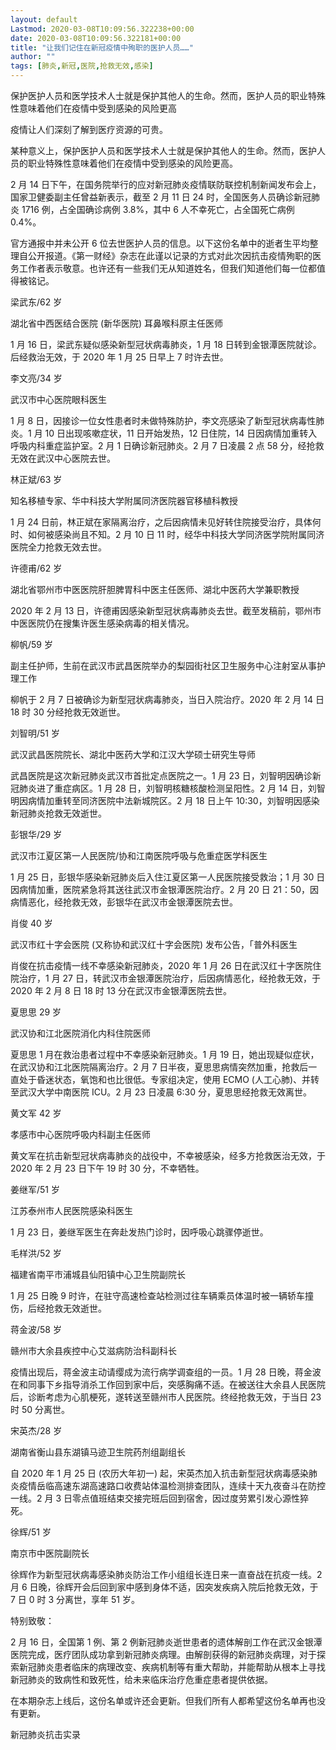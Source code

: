```yaml
---
layout: default
Lastmod: 2020-03-08T10:09:56.322238+00:00
date: 2020-03-08T10:09:56.322181+00:00
title: "让我们记住在新冠疫情中殉职的医护人员……"
author: ""
tags: [肺炎,新冠,医院,抢救无效,感染]
---
```


保护医护人员和医学技术人士就是保护其他人的生命。然而，医护人员的职业特殊性意味着他们在疫情中受到感染的风险更高

疫情让人们深刻了解到医疗资源的可贵。

某种意义上，保护医护人员和医学技术人士就是保护其他人的生命。然而，医护人员的职业特殊性意味着他们在疫情中受到感染的风险更高。

2 月 14 日下午，在国务院举行的应对新冠肺炎疫情联防联控机制新闻发布会上，国家卫健委副主任曾益新表示，截至 2 月 11 日 24 时，全国医务人员确诊新冠肺炎 1716 例，占全国确诊病例 3.8%，其中 6 人不幸死亡，占全国死亡病例 0.4%。

官方通报中并未公开 6 位去世医护人员的信息。以下这份名单中的逝者生平均整理自公开报道。《第一财经》杂志在此谨以记录的方式对此次因抗击疫情殉职的医务工作者表示敬意。也许还有一些我们无从知道姓名，但我们知道他们每一位都值得被铭记。

梁武东/62 岁

湖北省中西医结合医院 (新华医院) 耳鼻喉科原主任医师

1 月 16 日，梁武东疑似感染新型冠状病毒肺炎，1 月 18 日转到金银潭医院就诊。后经救治无效，于 2020 年 1 月 25 日早上 7 时许去世。

李文亮/34 岁

武汉市中心医院眼科医生

1 月 8 日，因接诊一位女性患者时未做特殊防护，李文亮感染了新型冠状病毒性肺炎。1 月 10 日出现咳嗽症状，11 日开始发热，12 日住院，14 日因病情加重转入呼吸内科重症监护室。2 月 1 日确诊新冠肺炎。2 月 7 日凌晨 2 点 58 分，经抢救无效在武汉中心医院去世。

林正斌/63 岁

知名移植专家、华中科技大学附属同济医院器官移植科教授

1 月 24 日前，林正斌在家隔离治疗，之后因病情未见好转住院接受治疗，具体何时、如何被感染尚且不知。2 月 10 日 11 时，经华中科技大学同济医学院附属同济医院全力抢救无效去世。

许德甫/62 岁

湖北省鄂州市中医医院肝胆脾胃科中医主任医师、湖北中医药大学兼职教授

2020 年 2 月 13 日，许德甫因感染新型冠状病毒肺炎去世。截至发稿前，鄂州市中医医院仍在搜集许医生感染病毒的相关情况。

柳帆/59 岁

副主任护师，生前在武汉市武昌医院举办的梨园街社区卫生服务中心注射室从事护理工作

柳帆于 2 月 7 日被确诊为新型冠状病毒肺炎，当日入院治疗。2020 年 2 月 14 日 18 时 30 分经抢救无效逝世。

刘智明/51 岁

武汉武昌医院院长、湖北中医药大学和江汉大学硕士研究生导师

武昌医院是这次新冠肺炎武汉市首批定点医院之一。1 月 23 日，刘智明因确诊新冠肺炎进了重症病区。1 月 28 日，刘智明核糖核酸检测呈阳性。2 月 14 日，刘智明因病情加重转至同济医院中法新城院区。2 月 18 日上午 10:30，刘智明因感染新冠肺炎抢救无效逝世。

彭银华/29 岁

武汉市江夏区第一人民医院/协和江南医院呼吸与危重症医学科医生

1 月 25 日，彭银华感染新冠肺炎后入住江夏区第一人民医院接受救治；1 月 30 日因病情加重，医院紧急将其送往武汉市金银潭医院治疗。2 月 20 日 21：50，因病情恶化，经抢救无效，彭银华在武汉市金银潭医院去世。

肖俊 40 岁

武汉市红十字会医院 (又称协和武汉红十字会医院) 发布公告，「普外科医生

肖俊在抗击疫情一线不幸感染新冠肺炎，2020 年 1 月 26 日在武汉红十字医院住院治疗，1 月 27 日，转武汉市金银潭医院治疗，后因病情恶化，经抢救无效，于 2020 年 2 月 8 日 18 时 13 分在武汉市金银潭医院去世。

夏思思 29 岁

武汉协和江北医院消化内科住院医师

夏思思 1 月在救治患者过程中不幸感染新冠肺炎。1 月 19 日，她出现疑似症状，在武汉协和江北医院隔离治疗。2 月 7 日半夜，夏思思病情突然加重，抢救后一直处于昏迷状态，氧饱和也比很低。专家组决定，使用 ECMO (人工心肺)、并转至武汉大学中南医院 ICU。2 月 23 日凌晨 6:30 分，夏思思经抢救无效离世。

黄文军 42 岁

孝感市中心医院呼吸内科副主任医师

黄文军在抗击新型冠状病毒肺炎的战役中，不幸被感染，经多方抢救医治无效，于 2020 年 2 月 23 日下午 19 时 30 分，不幸牺牲。

姜继军/51 岁

江苏泰州市人民医院感染科医生

1 月 23 日，姜继军医生在奔赴发热门诊时，因呼吸心跳骤停逝世。

毛样洪/52 岁

福建省南平市浦城县仙阳镇中心卫生院副院长

1 月 25 日晚 9 时许，在驻守高速检查站检测过往车辆乘员体温时被一辆轿车撞伤，后经抢救无效逝世。

蒋金波/58 岁

赣州市大余县疾控中心艾滋病防治科副科长

疫情出现后，蒋金波主动请缨成为流行病学调查组的一员。1 月 28 日晚，蒋金波在和同事下乡指导消杀工作回到家中后，突感胸痛不适。在被送往大余县人民医院后，诊断考虑为心肌梗死，遂转送至赣州市人民医院。终经抢救无效，于当日 23 时 50 分离世。

宋英杰/28 岁

湖南省衡山县东湖镇马迹卫生院药剂组副组长

自 2020 年 1 月 25 日 (农历大年初一) 起，宋英杰加入抗击新型冠状病毒感染肺炎疫情岳临高速东湖高速路口收费站体温检测排查团队，连续十天九夜奋斗在防控一线。2 月 3 日零点值班结束交接完班后回到宿舍，因过度劳累引发心源性猝死。

徐辉/51 岁

南京市中医院副院长

徐辉作为新型冠状病毒感染肺炎防治工作小组组长连日来一直奋战在抗疫一线。2 月 6 日晚，徐辉开会后回到家中感到身体不适，因突发疾病入院后抢救无效，于 7 日 0 时 3 分离世，享年 51 岁。

特别致敬：

2 月 16 日，全国第 1 例、第 2 例新冠肺炎逝世患者的遗体解剖工作在武汉金银潭医院完成，医疗团队成功拿到新冠肺炎病理。由解剖获得的新冠肺炎病理，对于探索新冠肺炎患者临床的病理改变、疾病机制等有重大帮助，并能帮助从根本上寻找新冠肺炎的致病性和致死性，给未来临床治疗危重症患者提供依据。

在本期杂志上线后，这份名单或许还会更新。但我们所有人都希望这份名单再也没有更新。

新冠肺炎抗击实录


